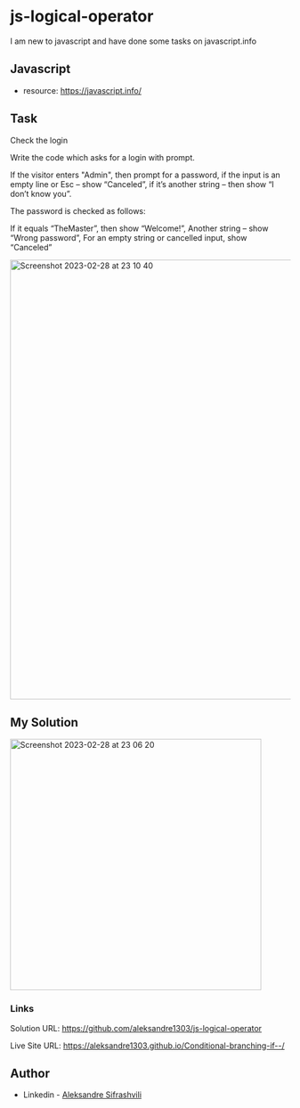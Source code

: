 # js-logical-operator

I am new to javascript and have done some tasks on javascript.info

## Javascript
- resource: https://javascript.info/


## Task

Check the login

Write the code which asks for a login with prompt.

If the visitor enters "Admin", then prompt for a password, if the input is an empty line or Esc – show “Canceled”, if it’s another string – then show “I don’t know you”.

The password is checked as follows:

If it equals “TheMaster”, then show “Welcome!”,
Another string – show “Wrong password”,
For an empty string or cancelled input, show “Canceled”

<img width="789" alt="Screenshot 2023-02-28 at 23 10 40" src="https://user-images.githubusercontent.com/67371847/221955077-50a18e74-d8a4-4b07-9f16-a21db4f4114f.png">


## My Solution

<img width="451" alt="Screenshot 2023-02-28 at 23 06 20" src="https://user-images.githubusercontent.com/67371847/221955231-62716cdf-91cd-4407-b7ec-67356ec70afd.png">


### Links

Solution URL:  https://github.com/aleksandre1303/js-logical-operator

Live Site URL: https://aleksandre1303.github.io/Conditional-branching-if--/


## Author

- Linkedin - [Aleksandre Sifrashvili](https://www.linkedin.com/in/aleksandre-sifrashvili-3673a2214/)
